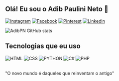 ## Olá! Eu sou o Adib Paulini Neto 👀


[![Instagram](https://img.shields.io/badge/Instagram-E4405F?style=for-the-badge&logo=instagram&logoColor=white)](https://www.instagram.com/adibpaulinineto/)
[![Facebook](https://img.shields.io/badge/Facebook-1877F2?style=for-the-badge&logo=facebook&logoColor=white)](https://www.facebook.com/adib.paulini.16/)
[![Pinterest](https://img.shields.io/badge/Pinterest-%23E60023.svg?&style=for-the-badge&logo=Pinterest&logoColor=white)](https://br.pinterest.com/adibpaulini/)
[![Linkedln](https://img.shields.io/badge/LinkedIn-0077B5?style=for-the-badge&logo=linkedin&logoColor=white)](https://www.linkedin.com/in/adib-paulini-neto-580717247/)


![AdibPN GitHub stats](https://github-readme-stats.vercel.app/api?username=AdibPN&show_icons=true&theme=dark)

## Tecnologias que eu uso 

<div style="display: inline_block">
  <img align="center" alt="HTML" src="https://img.shields.io/badge/HTML-239120?style=for-the-badge&logo=html5&logoColor=white" />
  <img align="center" alt="CSS" src="https://img.shields.io/badge/CSS3-1572B6?style=for-the-badge&logo=css3&logoColor=white" />
  <img align="center" alt="PYTHON" src="https://img.shields.io/badge/Python-14354C?style=for-the-badge&logo=python&logoColor=white" />
  <img align="center" alt="C#" src="https://img.shields.io/badge/C%23-239120?style=for-the-badge&logo=c-sharp&logoColor=white" />
  <img align="center" alt="PHP" src="https://img.shields.io/badge/PHP-777BB4?style=for-the-badge&logo=php&logoColor=white" />
</div><br/>

"O novo mundo é daqueles que reinventam o antigo"
